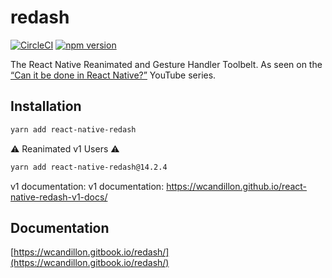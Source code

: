 # redash

[![CircleCI](https://circleci.com/gh/wcandillon/react-native-redash.svg?style=svg)](https://circleci.com/gh/wcandillon/react-native-redash)
[![npm version](https://badge.fury.io/js/react-native-redash.svg)](https://badge.fury.io/js/react-native-redash)

The React Native Reanimated and Gesture Handler Toolbelt. As seen on the [“Can it be done in React Native?”](http://youtube.com/user/wcandill) YouTube series.

## Installation

```sh
yarn add react-native-redash
```

⚠️ Reanimated v1 Users ⚠️

```sh
yarn add react-native-redash@14.2.4
```

v1 documentation: v1 documentation: https://wcandillon.github.io/react-native-redash-v1-docs/


## Documentation

[https://wcandillon.gitbook.io/redash/](https://wcandillon.gitbook.io/redash/)
